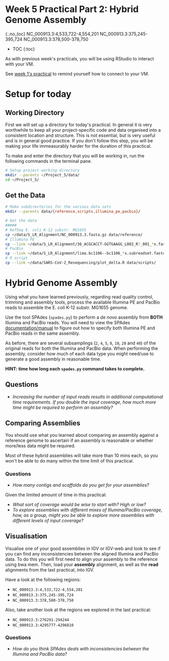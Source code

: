 # Week 5 Practical Part 2: Hybrid Genome Assembly
{:.no_toc}
NC_000913.3:4,533,722-4,554,201
NC_000913.3:375,245-395,724
NC_000913.3:378,500-378,750
* TOC
{:toc}

As with previous week's practicals, you will be using RStudio to interact with your VM.

See [week 1's practical](../Bash_Practicals/1_IntroBash.md#rstudio) to remind yourself how to connect to your VM.

# Setup for today

## Working Directory

First we will set up a directory for today's practical.
In general it is very worthwhile to keep all your project-specific code and data organised into a consistent location and structure.
This is not essential, but is very useful and is in general good practice.
If you don't follow this step, you will be making your life immeasurably harder for the duration of this practical.

To make and enter the directory that you will be working in, run the following commands in the terminal pane.

```bash
# Setup project working directory
mkdir --parents ~/Project_5/data/
cd ~/Project_5/
```

## Get the Data

```bash
# Make subdirectories for the various data sets
mkdir --parents data/{reference,scripts,illumina_pe,pacbio}/

# Get the data
#####
# RefSeq E. coli K-12 substr. MG1655
cp ~/data/S_LR_Alignment/NC_000913.3.fasta.gz data/reference/
# Illumina PE
cp --link ~/data/S_LR_Alignment/36_ACGCACCT-GGTGAAGG_L002_R?_001_*x.fastq.gz data/illumina_pe/
# PacBio
cp --link ~/data/S_LR_Alignment/lima.bc1106--bc1106_*x.subreadset.fastq.gz data/pacbio/
# R script
cp --link ~/data/SARS-CoV-2_Resequencing/plot_delta.R data/scripts/
```

# Hybrid Genome Assembly

Using what you have learned previously, regarding read quality control, trimming and assembly tools, process the available Illumina PE and PacBio reads to assemble the E. coli K-12 substr. MG1655 genome.

Use the tool SPAdes (`spades.py`) to perform a _de novo_ assembly from **BOTH** Illumina and PacBio reads.
You will need to view the SPAdes [documentation/manual](https://github.com/ablab/spades/blob/spades_3.15.2/README.md#pacbio) to figure out how to specify both Illumina PE and PacBio reads in the same assembly.

As before, there are several subsamplings (`2`, `4`, `5`, `8`, `10`, `20` and `40`) of the original reads for both the Illumina and PacBio data.
When performing the assembly, consider how much of each data type you might need/use to generate a good assembly in reasonable time.

**HINT: time how long each `spades.py` command takes to complete.**

## Questions

 - *Increasing the number of input reads results in additional computational time requirements. If you double the input coverage, how much more time might be required to perform an assembly?*

## Comparing Assemblies

You should use what you learned about comparing an assembly against a reference genome to ascertain if an assembly is reasonable or whether more/less data might be required.

Most of these hybrid assemblies will take more than 10 mins each, so you won't be able to do many within the time limit of this practical.

### Questions

 - *How many contigs and scaffolds do you get for your assemblies?*

Given the limited amount of time in this practical:

 - *What sort of coverage would be wise to start with? High or low?*
 - *To explore assemblies with different mixes of Illumina/PacBio coverage, how, as a group, might you be able to explore more assemblies with different levels of input coverage?*

## Visualisation

Visualise one of your good assemblies in IGV or IGV-web and look to see if you can find any inconsistencies between the aligned Illumina and PacBio data. To do this you will first need to align your assembly to the reference using bwa mem. Then, load your **assembly** alignment, as well as the **read** alignments from the last practical, into IGV.

Have a look at the following regions:

* `NC_000913.3:4,533,722-4,554,201`
* `NC_000913.3:375,245-395,724`
* `NC_000913.3:378,500-378,750`

Also, take another look at the regions we explored in the last practical:

 * `NC_000913.3:276291-294244`
 * `NC_000913.3:4295777-4296810`

### Questions

- *How do you think SPAdes deals with inconsistencies between the Illumina and PacBio data?*

<!--

Sample command line for hybrid assembly.

```bash
ILLUMINA_COV=2
PACBIO_COV=2

mkdir --parents de_novo_hybrid

time spades.py \
  --threads 2 \
  -o de_novo_illumina/36_ACGCACCT-GGTGAAGG_L002_${ILLUMINA_COV}x_${PACBIO_COV}x \
  -1 data/illumina_pe/36_ACGCACCT-GGTGAAGG_L002_R1_001_${ILLUMINA_COV}x.fastq.gz \
  -2 data/illumina_pe/36_ACGCACCT-GGTGAAGG_L002_R2_001_${ILLUMINA_COV}x.fastq.gz \
  --pacbio data/pacbio/lima.bc1106--bc1106_${PACBIO_COV}x.subreadset.fastq.gz \
| tee de_novo_hybrid/36_ACGCACCT-GGTGAAGG_L002_${ILLUMINA_COV}x_${PACBIO_COV}x.log
```
-->
